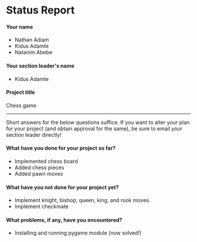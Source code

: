 # Status Report

#### Your name
- Nathan Adiam
- Kidus Adamte
- Natanim Abebe

#### Your section leader's name

- Kidus Adamte

#### Project title

Chess game

***

Short answers for the below questions suffice. If you want to alter your plan for your project (and obtain approval for the same), be sure to email your section leader directly!

#### What have you done for your project so far?

- Implemented chess board
- Added chess pieces 
- Added pawn moves 

#### What have you not done for your project yet?

- Implement knight, bishop, queen, king, and rook moves.
- Implement checkmate

#### What problems, if any, have you encountered?

- Installing and running pygame module (now solved!)

